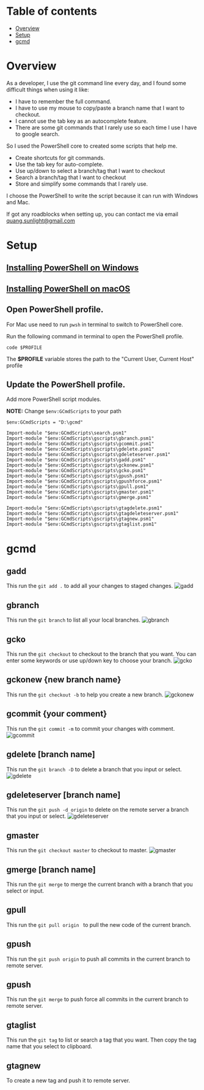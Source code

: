 # Table of contents
- [Overview](#overview)
- [Setup](#setup)
- [gcmd](#gcmd)

# Overview
As a developer, I use the git command line every day, and I found some difficult things when using it like:
- I have to remember the full command.
- I have to use my mouse to copy/paste a branch name that I want to checkout.
- I cannot use the tab key as an autocomplete feature.
- There are some git commands that I rarely use so each time I use I have to google search.

So I used the PowerShell core to created some scripts that help me.
- Create shortcuts for git commands.
- Use the tab key for auto-complete.
- Use up/down to select a branch/tag that I want to checkout
- Search a branch/tag that I want to checkout
- Store and simplify some commands that I rarely use.

I choose the PowerShell to write the script because it can run with Windows and Mac.

If got any roadblocks when setting up, you can contact me via email quang.sunlight@gmail.com

# Setup

## [Installing PowerShell on Windows](https://docs.microsoft.com/en-us/powershell/scripting/install/installing-powershell-core-on-windows?view=powershell-7)

## [Installing PowerShell on macOS](https://docs.microsoft.com/en-us/powershell/scripting/install/installing-powershell-core-on-macos?view=powershell-7)

## Open PowerShell profile. 
For Mac use need to run `pwsh` in terminal to switch to PowerShell core.

Run the following command in terminal to open the PowerShell profile.
```
code $PROFILE
```

The **$PROFILE** variable stores the path to the "Current User, Current Host" profile

## Update the PowerShell profile.

Add more PowerShell script modules.

**NOTE:** Change `$env:GCmdScripts` to your path
```
$env:GCmdScripts = "D:\gcmd"

Import-module "$env:GCmdScripts\search.psm1"
Import-module "$env:GCmdScripts\gscripts\gbranch.psm1"
Import-module "$env:GCmdScripts\gscripts\gcommit.psm1"
Import-module "$env:GCmdScripts\gscripts\gdelete.psm1"
Import-module "$env:GCmdScripts\gscripts\gdeleteserver.psm1"
Import-module "$env:GCmdScripts\gscripts\gadd.psm1"
Import-module "$env:GCmdScripts\gscripts\gckonew.psm1"
Import-module "$env:GCmdScripts\gscripts\gcko.psm1"
Import-module "$env:GCmdScripts\gscripts\gpush.psm1"
Import-module "$env:GCmdScripts\gscripts\gpushforce.psm1"
Import-module "$env:GCmdScripts\gscripts\gpull.psm1"
Import-module "$env:GCmdScripts\gscripts\gmaster.psm1"
Import-module "$env:GCmdScripts\gscripts\gmerge.psm1"

Import-module "$env:GCmdScripts\gscripts\gtagdelete.psm1"
Import-module "$env:GCmdScripts\gscripts\gtagdeleteserver.psm1"
Import-module "$env:GCmdScripts\gscripts\gtagnew.psm1"
Import-module "$env:GCmdScripts\gscripts\gtaglist.psm1"
```
# gcmd

## gadd
This run the `git add .` to add all your changes to staged changes.
![gadd](/assets/gadd.gif)

## gbranch
This run the `git branch` to list all your local branches.
![gbranch](/assets/gbranch.gif)

## gcko
This run the `git checkout` to checkout to the branch that you want.
You can enter some keywords or use up/down key to choose your branch.
![gcko](/assets/gcko.gif)

## gckonew {new branch name}
This run the `git checkout -b` to help you create a new branch.
![gckonew](/assets/gckonew.gif)

## gcommit {your comment}
This run the `git commit -m` to commit your changes with comment.
![gcommit](/assets/gcommit.gif)


## gdelete [branch name]
This run the `git branch -D` to delete a branch that you input or select.
![gdelete](/assets/gdelete.gif)

## gdeleteserver [branch name]
This run the `git push -d origin` to delete on the remote server a branch that you input or select.
![gdeleteserver](/assets/gdeleteserver.gif)

## gmaster
This run the `git checkout master` to checkout to master.
![gmaster](/assets/gmaster.gif)

## gmerge [branch name]
This run the `git merge` to merge the current branch with a branch that you select or input.

## gpull
This run the `git pull origin ` to pull the new code of the current branch.

## gpush
This run the `git push origin` to push all commits in the current branch to remote server.

## gpush
This run the `git merge` to push force all commits in the current branch to remote server.

## gtaglist
This run the `git tag` to list or search a tag that you want. Then copy the tag name that you select to clipboard.

## gtagnew
To create a new tag and push it to remote server.